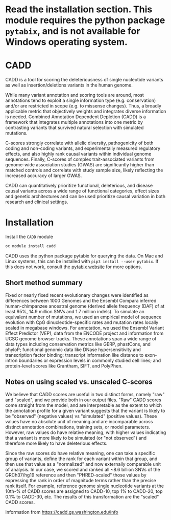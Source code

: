 # Read the installation section. This module requires the python package `pytabix`, and is not available for Windows operating system.

# CADD

CADD is a tool for scoring the deleteriousness of single nucleotide variants as well as insertion/deletions variants in the human genome.

While many variant annotation and scoring tools are around, most annotations tend to exploit a single information type (e.g. conservation) and/or are restricted in scope (e.g. to missense changes). Thus, a broadly applicable metric that objectively weights and integrates diverse information is needed. Combined Annotation Dependent Depletion (CADD) is a framework that integrates multiple annotations into one metric by contrasting variants that survived natural selection with simulated mutations.

C-scores strongly correlate with allelic diversity, pathogenicity of both coding and non-coding variants, and experimentally measured regulatory effects, and also highly rank causal variants within individual genome sequences. Finally, C-scores of complex trait-associated variants from genome-wide association studies (GWAS) are significantly higher than matched controls and correlate with study sample size, likely reflecting the increased accuracy of larger GWAS.

CADD can quantitatively prioritize functional, deleterious, and disease causal variants across a wide range of functional categories, effect sizes and genetic architectures and can be used prioritize causal variation in both research and clinical settings. 

# Installation

Install the `CADD` module

```bash
oc module install cadd
```
CADD uses the python package pytabix for querying the data. On Mac and Linux systems, this can be installed with `pip3 install --user pytabix`. If this does not work, consult the [pytabix website](https://pypi.org/project/pytabix/) for more options.

## Short method summary

Fixed or nearly fixed recent evolutionary changes were identified as differences between 1000 Genomes and the Ensembl Compara inferred human-chimpanzee ancestral genome (derived allele frequency (DAF) of at least 95%, 14.9 million SNVs and 1.7 million indels). To simulate an equivalent number of mutations, we used an empirical model of sequence evolution with CpG dinucleotide-specific rates and mutation rates locally scaled in megabase windows. For annotation, we used the Ensembl Variant Effect Predictor (VEP), data from the ENCODE project and information from UCSC genome browser tracks. These annotations span a wide range of data types including conservation metrics like GERP, phastCons, and phyloP; functional genomic data like DNase hypersensitivity and transcription factor binding; transcript information like distance to exon-intron boundaries or expression levels in commonly studied cell lines; and protein-level scores like Grantham, SIFT, and PolyPhen. 

## Notes on using scaled vs. unscaled C-scores

We believe that CADD scores are useful in two distinct forms, namely "raw" and "scaled", and we provide both in our output files. "Raw" CADD scores come straight from the model, and are interpretable as the extent to which the annotation profile for a given variant suggests that the variant is likely to be "observed" (negative values) vs "simulated" (positive values). These values have no absolute unit of meaning and are incomparable across distinct annotation combinations, training sets, or model parameters. However, raw values do have relative meaning, with higher values indicating that a variant is more likely to be simulated (or "not observed") and therefore more likely to have deleterious effects.

Since the raw scores do have relative meaning, one can take a specific group of variants, define the rank for each variant within that group, and then use that value as a "normalized" and now externally comparable unit of analysis. In our case, we scored and ranked all ~8.6 billion SNVs of the GRCh37/hg19 reference and then "PHRED-scaled" those values by expressing the rank in order of magnitude terms rather than the precise rank itself. For example, reference genome single nucleotide variants at the 10th-% of CADD scores are assigned to CADD-10, top 1% to CADD-20, top 0.1% to CADD-30, etc. The results of this transformation are the "scaled" CADD scores. 

Information from https://cadd.gs.washington.edu/info